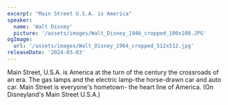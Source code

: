 ```yaml
---
excerpt: "Main Street U.S.A. is America"
speaker:
  name: 'Walt Disney'
  picture: '/assets/images/Walt_Disney_1946_cropped_100x100.JPG'
ogImage:
  url: '/assets/images/Walt_Disney_1964_cropped_512x512.jpg'
releaseDate: '2024-03-03'
---
```


Main Street, U.S.A. is America at the turn of the century the crossroads of an era. The gas lamps and the electric lamp-the horse-drawn car and auto car. Main Street is everyone's hometown- the heart line of America. (On Disneyland's Main Street U.S.A.)
